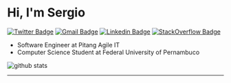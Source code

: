
# Hi, I'm Sergio
[![Twitter Badge](https://img.shields.io/badge/-SergioT45-1da1f2?style=flat-square&labelColor=1da1f2&logo=twitter&logoColor=white&&link=https://twitter.com/SergioT45)](https://twitter.com/SergioT45)
[![Gmail Badge](https://img.shields.io/badge/-sergiottfilho-c14438?style=flat-square&logo=Gmail&logoColor=white&link=mailto:sergiottfilho@gmail.com)](mailto:sergiottfilho@gmail.com)
[![Linkedin Badge](https://img.shields.io/badge/-sergiottfilho-blue?style=flat-square&logo=Linkedin&logoColor=white&link=https://www.linkedin.com/in/sergiottfilho/)](https://www.linkedin.com/in/sergiottfilho/)
[![StackOverflow Badge](https://img.shields.io/badge/-Sergio23-black?style=flat-square&logo=stack-overflow&logoColor=white&link=https://stackoverflow.com/users/7409449/sergio23)](https://stackoverflow.com/users/7409449/sergio23)
- Software Engineer at Pitang Agile IT
- Computer Science Student at Federal University of Pernambuco

![github stats](https://github-readme-stats.vercel.app/api?username=sergiottf&show_icons=true&theme=tokyonight)


---
